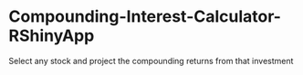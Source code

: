 # Compounding-Interest-Calculator-RShinyApp
 Select any stock and project the compounding returns from that investment
